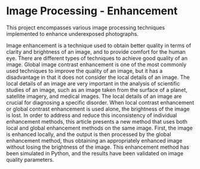 # Image Processing - Enhancement
 This project encompasses various image processing techniques implemented to enhance underexposed photographs.

Image enhancement is a technique used to obtain better quality in terms of clarity and brightness of an image, and to provide comfort for the human eye. There are different types of techniques to achieve good quality of an image. Global image contrast enhancement is one of the most commonly used techniques to improve the quality of an image, but it has a disadvantage in that it does not consider the local details of an image. The local details of an image are very important in the analysis of scientific studies of an image, such as an image taken from the surface of a planet, satellite imagery, and medical images. The local details of an image are crucial for diagnosing a specific disorder. When local contrast enhancement or global contrast enhancement is used alone, the brightness of the image is lost. In order to address and reduce this inconsistency of individual enhancement methods, this article presents a new method that uses both local and global enhancement methods on the same image. First, the image is enhanced locally, and the output is then processed by the global enhancement method, thus obtaining an appropriately enhanced image without losing the brightness of the image. This enhancement method has been simulated in Python, and the results have been validated on image quality parameters.
